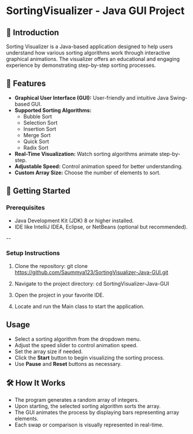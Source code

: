 # SortingVisualizer - Java GUI Project

## 📌 Introduction
Sorting Visualizer is a Java-based application designed to help users understand how various sorting algorithms work through interactive graphical animations. The visualizer offers an educational and engaging experience by demonstrating step-by-step sorting processes.

## 🎯 Features
- **Graphical User Interface (GUI):** User-friendly and intuitive Java Swing-based GUI.
- **Supported Sorting Algorithms:**
  - Bubble Sort  
  - Selection Sort  
  - Insertion Sort  
  - Merge Sort  
  - Quick Sort  
  - Radix Sort
- **Real-Time Visualization:** Watch sorting algorithms animate step-by-step.
- **Adjustable Speed:** Control animation speed for better understanding.
- **Custom Array Size:** Choose the number of elements to sort.

## 🚀 Getting Started

### Prerequisites
- Java Development Kit (JDK) 8 or higher installed.
- IDE like IntelliJ IDEA, Eclipse, or NetBeans (optional but recommended).


--
### Setup Instructions
1. Clone the repository:
   git clone https://github.com/Saummya123/SortingVisualizer-Java-GUI.git

2. Navigate to the project directory:
   cd SortingVisualizer-Java-GUI

3. Open the project in your favorite IDE.

4. Locate and run the Main class to start the application.

## Usage
- Select a sorting algorithm from the dropdown menu.
- Adjust the speed slider to control animation speed.
- Set the array size if needed.
- Click the **Start** button to begin visualizing the sorting process.
- Use **Pause** and **Reset** buttons as necessary.

## 🛠️ How It Works
- The program generates a random array of integers.
- Upon starting, the selected sorting algorithm sorts the array.
- The GUI animates the process by displaying bars representing array elements.
- Each swap or comparison is visually represented in real-time.
